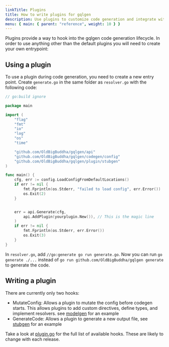 ```yaml
---
linkTitle: Plugins
title: How to write plugins for gqlgen
description: Use plugins to customize code generation and integrate with other libraries
menu: { main: { parent: "reference", weight: 10 } }
---
```


Plugins provide a way to hook into the gqlgen code generation lifecycle. In order to use anything other than the
default plugins you will need to create your own entrypoint:

## Using a plugin

To use a plugin during code generation, you need to create a new entry point. Create `generate.go` in the same folder as `resolver.go` with the following code:

```go
// go:build ignore

package main

import (
	"flag"
	"fmt"
	"io"
	"log"
	"os"
	"time"

	"github.com/OldBigBuddha/gqlgen/api"
	"github.com/OldBigBuddha/gqlgen/codegen/config"
	"github.com/OldBigBuddha/gqlgen/plugin/stubgen"
)

func main() {
	cfg, err := config.LoadConfigFromDefaultLocations()
	if err != nil {
		fmt.Fprintln(os.Stderr, "failed to load config", err.Error())
		os.Exit(2)
	}


	err = api.Generate(cfg,
		api.AddPlugin(yourplugin.New()), // This is the magic line
	)
	if err != nil {
		fmt.Fprintln(os.Stderr, err.Error())
		os.Exit(3)
	}
}

```

In `resolver.go`, add `//go:generate go run generate.go`. Now you can run `go generate ./...` instead of `go run github.com/OldBigBuddha/gqlgen generate` to generate the code.

## Writing a plugin

There are currently only two hooks:

- MutateConfig: Allows a plugin to mutate the config before codegen starts. This allows plugins to add
  custom directives, define types, and implement resolvers. see
  [modelgen](https://github.com/OldBigBuddha/gqlgen/tree/master/plugin/modelgen) for an example
- GenerateCode: Allows a plugin to generate a new output file, see
  [stubgen](https://github.com/OldBigBuddha/gqlgen/tree/master/plugin/stubgen) for an example

Take a look at [plugin.go](https://github.com/OldBigBuddha/gqlgen/blob/master/plugin/plugin.go) for the full list of
available hooks. These are likely to change with each release.

